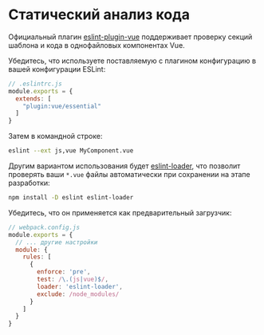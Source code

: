 # Статический анализ кода

Официальный плагин [eslint-plugin-vue](https://github.com/vuejs/eslint-plugin-vue) поддерживает проверку секций шаблона и кода в однофайловых компонентах Vue.

Убедитесь, что используете поставляемую с плагином конфигурацию в вашей конфигурации ESLint:

``` js
// .eslintrc.js
module.exports = {
  extends: [
    "plugin:vue/essential"
  ]
}
```

Затем в командной строке:

``` bash
eslint --ext js,vue MyComponent.vue
```

Другим вариантом использования будет [eslint-loader](https://github.com/MoOx/eslint-loader), что позволит проверять ваши `*.vue` файлы автоматически при сохранении на этапе разработки:

``` bash
npm install -D eslint eslint-loader
```

Убедитесь, что он применяется как предварительный загрузчик:

``` js
// webpack.config.js
module.exports = {
  // ... другие настройки
  module: {
    rules: [
      {
        enforce: 'pre',
        test: /\.(js|vue)$/,
        loader: 'eslint-loader',
        exclude: /node_modules/
      }
    ]
  }
}
```
